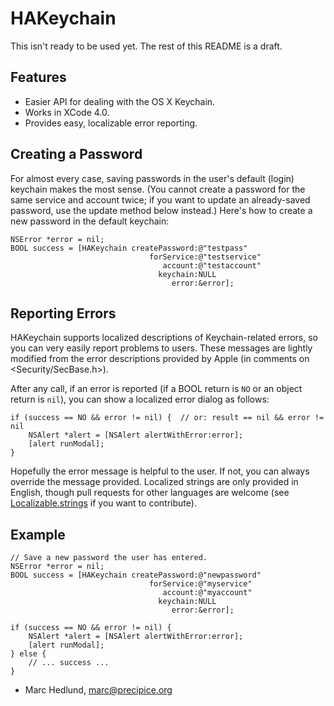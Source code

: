 
# HAKeychain #

This isn't ready to be used yet. The rest of this README is a draft.


## Features ##

* Easier API for dealing with the OS X Keychain.
* Works in XCode 4.0.
* Provides easy, localizable error reporting.

## Creating a Password ##

For almost every case, saving passwords in the user's default (login) keychain
makes the most sense. (You cannot create a password for the same service and
account twice; if you want to update an already-saved password, use the update
method below instead.) Here's how to create a new password in the default
keychain:

    NSError *error = nil;
    BOOL success = [HAKeychain createPassword:@"testpass"
                                   forService:@"testservice"
                                      account:@"testaccount"
                                     keychain:NULL
                                        error:&error];

## Reporting Errors ##

HAKeychain supports localized descriptions of Keychain-related errors, so
you can very easily report problems to users. These messages are lightly
modified from the error descriptions provided by Apple (in comments on 
&lt;Security/SecBase.h&gt;).

After any call, if an error is reported (if a BOOL return is `NO` or an object
return is `nil`), you can show a localized error dialog as follows:

    if (success == NO && error != nil) {  // or: result == nil && error != nil
        NSAlert *alert = [NSAlert alertWithError:error];
        [alert runModal];
    }

Hopefully the error message is helpful to the user. If not, you can always
override the message provided.  Localized strings are only provided in English,
though pull requests for other languages are welcome (see
[Localizable.strings](https://github.com/precipice/HAKeychain/blob/master/HAKeychain/en.lproj/Localizable.strings)
if you want to contribute).

## Example ##

    // Save a new password the user has entered.
    NSError *error = nil;
    BOOL success = [HAKeychain createPassword:@"newpassword"
                                   forService:@"myservice"
                                      account:@"myaccount"
                                     keychain:NULL
                                        error:&error];
    
    if (success == NO && error != nil) {
        NSAlert *alert = [NSAlert alertWithError:error];
        [alert runModal];
    } else {
        // ... success ...
    }

- Marc Hedlund, <marc@precipice.org>

